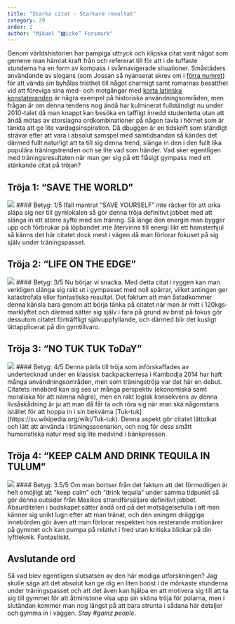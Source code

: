 ```yaml
---
title: "Starka citat - Starkare resultat"
category: 29
order: 2
author: "Mikael “🅱️icke” Forsmark"
---
```

Genom världshistorien har pampiga uttryck och klipska citat varit något som gemene man hämtat kraft från och refererat till för att i de tuffaste stunderna ha en form av kompass i svårnavigerade situationer. Småstäders användande av slogans (som Jossan så nyanserat skrev om i [förra numret](https://dbu.gg/issues/28)) för att vända sin byhålas tristhet till något charmigt samt romarnas besatthet vid att föreviga sina med- och motgångar med [korta latinska konstateranden](https://sv.wikipedia.org/wiki/Veni_vidi_vici) är några exempel på historiska användningsområden, men frågan är om denna tendens nog ändå har kulminerat fullständigt nu under 2010-talet då man knappt kan besöka en taffligt inredd studentetta utan att ändå mötas av storslagna ordkombinationer på någon tavla i hörnet som är tänkta att ge lite vardagsinspiration. Då dbuggen är en tidskrift som ständigt strävar efter att vara i absolut samspel med samtidsandan så kändes det därmed fullt naturligt att ta till sig denna trend, slänga in den i den fullt lika populära träningstrenden och se lite vad som händer. Vad sker egentligen med träningsresultaten när man ger sig på ett flåsigt gympass med ett stärkande citat på tröjan?
## Tröja 1: “SAVE THE WORLD”
<img class="svg" src="https://dbuggen.s3.amazonaws.com/1_19/save-the-world.png">
#### Betyg: 1/5
Ifall mantrat “SAVE YOURSELF” inte räcker för att orka släpa sig ner till gymlokalen så gör denna tröja definitivt jobbet med att slänga in ett större syfte med sin träning. Så länge den energin man bygger upp och förbrukar på löpbandet inte återvinns till energi likt ett hamsterhjul så känns det här citatet dock mest i vägen då man förlorar fokuset på sig själv under träningspasset.
<br>

## Tröja 2: “LIFE ON THE EDGE”
<img class="svg" src="https://dbuggen.s3.amazonaws.com/1_19/life-on-the-edge.jpg">
#### Betyg: 3/5
Nu börjar vi snacka. Med detta citat i ryggen kan man verkligen slänga sig rakt ut i gympasset med noll spärrar, vilket antingen ger katastrofala eller fantastiska resultat. Det faktum att man åstadkommer denna känsla bara genom att börja tänka på citatet när man är mitt i 120kgs-marklyftet och därmed sätter sig själv i fara på grund av brist på fokus gör dessutom citatet förträffligt självuppfyllande, och därmed blir det kusligt lättapplicerat på din gymtillvaro.

## Tröja 3: “NO TUK TUK ToDaY”
<img class="svg" src="https://dbuggen.s3.amazonaws.com/1_19/no-tuktuk-today.png">
#### Betyg: 4/5
Denna pärla till tröja som införskaffades av undertecknad under en klassisk backpackerresa i Kambodja 2014 har haft många användningsområden, men som träningströja var det här en debut. Citatets innebörd kan sig ses ur många perspektiv (ekonomiska samt moraliska för att nämna några), men en rakt logisk konsekvens av denna livsåskådning är ju att man då får ta och röra sig när man ska någonstans istället för att hoppa in i sin bekväma [Tuk-tuk](https://sv.wikipedia.org/wiki/Tuk-tuk). Denna aspekt gör citatet lättolkat och lätt att använda i träningsscenarion, och nog för dess smått humoristiska natur med sig lite medvind i bänkpressen.

## Tröja 4: “KEEP CALM AND DRINK TEQUILA IN TULUM”
<img class="svg" src="https://dbuggen.s3.amazonaws.com/1_19/keep-calm-drink-tequila.png">
#### Betyg: 3.5/5
Om man bortser från det faktum att det förmodligen är helt omöjligt att “keep calm” och “drink tequila” under samma tidpunkt så gör denna outsider från Mexikos strandförsäljare definitivt jobbet. Absurditeten i budskapet sätter ändå ord på det motsägelsefulla i att man känner sig unikt lugn efter att man tränat, och den aningen dräggiga innebörden gör även att man förlorar respekten hos resterande motionärer på gymmet och kan pumpa på relativt i fred utan kritiska blickar på din lyftteknik. Fantastiskt.

## Avslutande ord
Så vad blev egentligen slutsatsen av den här modiga utforskningen? Jag skulle säga att det absolut kan ge dig en liten boost i de mörkaste stunderna under träningspasset och att det även kan hjälpa en att motivera sig till att ta sig till gymmet för att åtminstone visa upp sin sköna tröja för polarna, men i slutändan kommer man nog längst på att bara strunta i sådana här detaljer och gymma in i väggen. _Stay #gainz people_.
